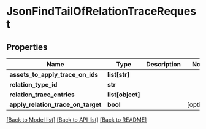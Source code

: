 # JsonFindTailOfRelationTraceRequest

## Properties
Name | Type | Description | Notes
------------ | ------------- | ------------- | -------------
**assets_to_apply_trace_on_ids** | **list[str]** |  | 
**relation_type_id** | **str** |  | 
**relation_trace_entries** | **list[object]** |  | 
**apply_relation_trace_on_target** | **bool** |  | [optional] 

[[Back to Model list]](../README.md#documentation-for-models) [[Back to API list]](../README.md#documentation-for-api-endpoints) [[Back to README]](../README.md)


